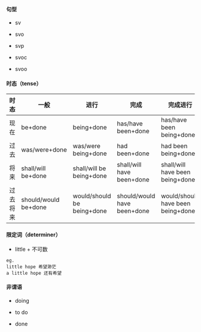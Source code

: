 #### 句型

- sv

- svo

- svp

- svoc

- svoo

#### 时态（tense）

时态|一般|进行|完成|完成进行
--|--|--|--|--
现在|be+done|being+done|has/have been+done|has/have been being+done
过去|was/were+done|was/were being+done|had been+done|had been being+done
将来|shall/will be+done|shall/will be being+done|shall/will have been+done|shall/will have been being+done
过去将来|should/would be+done|would/should be being+done|should/would have been+done|would/should have been being+done

#### 限定词（determiner）

- little + 不可数

```
eg.  
little hope 希望渺茫  
a little hope 还有希望
```

#### 非谓语

- doing

- to do

- done
